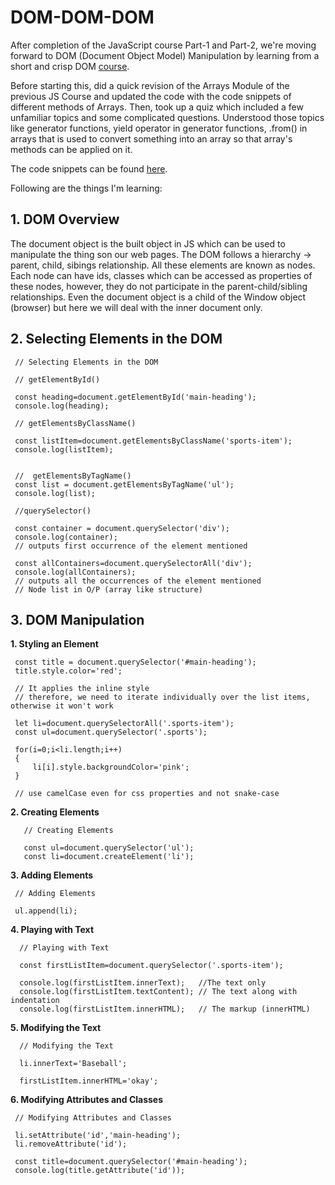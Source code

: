 # DOM-DOM-DOM

After completion of the JavaScript course Part-1 and Part-2, we're moving forward to DOM (Document Object Model) Manipulation by learning from a short and crisp DOM [course](https://youtu.be/5fb2aPlgoys).

Before starting this, did a quick revision of the Arrays Module of the previous JS Course and updated the code with the code snippets of different methods of Arrays. Then, took up a quiz which included a few unfamiliar topics and some complicated questions. Understood those topics like generator functions, yield operator in generator functions, .from() in arrays that is used to convert something into an array so that array's methods can be applied on it.

 The code snippets can be found [here](https://github.com/jazzcodes/JSCourse).


Following are the things I'm learning:

## 1. DOM Overview

The document object is the built object in JS which can be used to manipulate the thing son our web pages. The DOM follows a hierarchy -> parent, child, sibings relationship. All these elements are known as nodes. Each node can have ids, classes which can be accessed as properties of these nodes, however, they do not participate in the parent-child/sibling relationships. Even the document object is a child of the Window object (browser) but here we will deal with the inner document only.

## 2. Selecting Elements in the DOM

     // Selecting Elements in the DOM

     // getElementById()

     const heading=document.getElementById('main-heading');
     console.log(heading);

     // getElementsByClassName()

     const listItem=document.getElementsByClassName('sports-item');
     console.log(listItem);


     //  getElementsByTagName()
     const list = document.getElementsByTagName('ul');
     console.log(list);

     //querySelector()

     const container = document.querySelector('div');
     console.log(container);
     // outputs first occurrence of the element mentioned

     const allContainers=document.querySelectorAll('div');
     console.log(allContainers);
     // outputs all the occurrences of the element mentioned
     // Node list in O/P (array like structure)


## 3. DOM Manipulation

   **1. Styling an Element**
   
              
     const title = document.querySelector('#main-heading');
     title.style.color='red';

     // It applies the inline style 
     // therefore, we need to iterate individually over the list items, otherwise it won't work

     let li=document.querySelectorAll('.sports-item');
     const ul=document.querySelector('.sports');

     for(i=0;i<li.length;i++)
     {
         li[i].style.backgroundColor='pink';
     }

     // use camelCase even for css properties and not snake-case



**2. Creating Elements**

       // Creating Elements

       const ul=document.querySelector('ul');
       const li=document.createElement('li');
 
**3. Adding Elements**
 
    
     // Adding Elements

     ul.append(li);     
     
 **4. Playing with Text**
 
      // Playing with Text

      const firstListItem=document.querySelector('.sports-item');

      console.log(firstListItem.innerText);   //The text only
      console.log(firstListItem.textContent); // The text along with indentation
      console.log(firstListItem.innerHTML);   // The markup (innerHTML)      
      
  **5. Modifying the Text**
  
      // Modifying the Text

      li.innerText='Baseball';

      firstListItem.innerHTML='okay';
      
  **6. Modifying Attributes and Classes**
  
     // Modifying Attributes and Classes

     li.setAttribute('id','main-heading');
     li.removeAttribute('id');

     const title=document.querySelector('#main-heading');
     console.log(title.getAttribute('id'));


      
       
